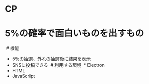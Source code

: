# CP
# 5%の確率で面白いものを出すもの
 # 機能
  * 5％の抽選、外れの抽選後に結果を表示
   * SNSに投稿できる
 # 利用する環境
  * Electron
  * HTML
  * JavaScript
  
